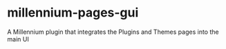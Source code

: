 # millennium-pages-gui
A Millennium plugin that integrates the Plugins and Themes pages into the main UI
